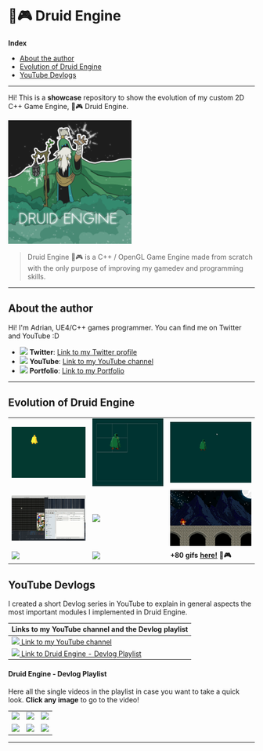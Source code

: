 # 🌿🎮 Druid Engine

**Index**
* [About the author](#about-the-author)
* [Evolution of Druid Engine](#evolution-of-druid-engine)
* [YouTube Devlogs](#youtube-devlogs)

---

Hi! This is a **showcase** repository to show the evolution of my custom 2D C++ Game Engine, 🌿🎮 Druid Engine.

<img src="./druid.png" width=50%>

> Druid Engine 🌿🎮 is a C++ / OpenGL Game Engine made from scratch with the only purpose of improving my gamedev and programming skills.

---

## About the author

  Hi! I'm Adrian, UE4/C++ games programmer. You can find me on Twitter and YouTube :D

  * <img src="https://logos-world.net/wp-content/uploads/2020/04/Twitter-Logo.png" width=4%> **Twitter**: [Link to my Twitter profile](https://twitter.com/AdrianensisDev)
  * <img src="https://logos-world.net/wp-content/uploads/2020/04/YouTube-Emblem.png" width=3.8%> **YouTube**: [Link to my YouTube channel](https://www.youtube.com/c/Adrianensis)
  * <img src="https://hotemoji.com/images/dl/b/books-emoji-by-twitter.png" width=2.8%> **Portfolio**: [Link to my Portfolio](https://adrianensis.github.io/portfolio)

---

## Evolution of Druid Engine

|   |   |   |
|---|---|---|
|<img src="./Gifs/8.gif"/>|<img src="./Gifs/10.gif"/>|<img src="./Gifs/20.gif"/>|
|<img src="./Gifs/30.gif"/>|<img src="./Gifs/44.gif"/>|<img src="./Gifs/50.gif"/>|
|<img src="./Gifs/70.gif"/>|<img src="./Gifs/80.gif"/>|**+80 gifs [here!](Evolution.md) 🌿🎮**|

## YouTube Devlogs

<!-- <img src="https://logos-world.net/wp-content/uploads/2020/04/YouTube-Logo.png" width=40%> -->

I created a short Devlog series in YouTube to explain in general aspects the most important modules I implemented in Druid Engine.

|Links to my YouTube channel and the Devlog playlist|
|---|
|[<img src="https://logos-world.net/wp-content/uploads/2020/04/YouTube-Emblem.png" width=3.8%> Link to my YouTube channel](https://www.youtube.com/c/Adrianensis)|
|[<img src="https://logos-world.net/wp-content/uploads/2020/04/YouTube-Emblem.png" width=3.8%> Link to Druid Engine - Devlog Playlist](https://www.youtube.com/watch?v=ViNNHauNDpw&list=PLfQ-ZA-2VtX2gE5ZX4U3I63zGHeWsxyxk)|

#### Druid Engine - Devlog Playlist

Here all the single videos in the playlist in case you want to take a quick look.
**Click any image** to go to the video!

|   |   |   |
|---|---|---|
|[<img src="https://img.youtube.com/vi/ViNNHauNDpw/0.jpg">](https://www.youtube.com/watch?v=ViNNHauNDpw)|[<img src="https://img.youtube.com/vi/O7SM94nIfVg/0.jpg">](https://www.youtube.com/watch?v=O7SM94nIfVg)|[<img src="https://img.youtube.com/vi/XduOT0DWK-c/0.jpg">](https://www.youtube.com/watch?v=XduOT0DWK-c)|
|[<img src="https://img.youtube.com/vi/JsFuFA9nLpE/0.jpg">](https://www.youtube.com/watch?v=JsFuFA9nLpE)|[<img src="https://img.youtube.com/vi/JxJW0vuo_kw/0.jpg">](https://www.youtube.com/watch?v=JxJW0vuo_kw)|[<img src="https://img.youtube.com/vi/BqxLhTcZmtg/0.jpg">](https://www.youtube.com/watch?v=BqxLhTcZmtg)|

---
